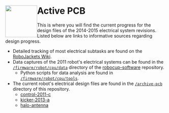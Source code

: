 <img src="https://dl.dropboxusercontent.com/s/ao3pe3n8npuxrfo/robobuzz-header.svg" height="100px" width="100px" style="float:left"/>Active PCB
===========
This is where you will find the current progress for the design files of the 2014-2015 electrical system revisions. Listed below are links to informative sources regarding design progress.

* Detailed tracking of most electrical subtasks are found on the [RoboJackets Wiki](http://wiki.robojackets.org/w/RoboCup:_Redesign_2014-2015).
* Data captures of the 2011 robot's electrical systems can be found in the [`/firmware/robot/cpu/data`](https://github.com/RoboJackets/robocup-software/tree/master/firmware/robot/cpu/data) directory of the [robocup-software](https://github.com/robojackets/robocup-software) repository.
  * Python scripts for data analysis are found in [`/firmware/robot/cpu/tools`](https://github.com/RoboJackets/robocup-software/tree/master/firmware/robot/cpu/tools).
* The current robot's electrical design files are found in the [`/archive-pcb`](../archive-pcb) directory of this repository.
  * [control-2011-c](../archive-pcb/control-2011-c)
  * [kicker-2013-a](../archive-pcb/kicker-2013-a)
  * [halo-antenna](../archive-pcb/halo-antenna)
